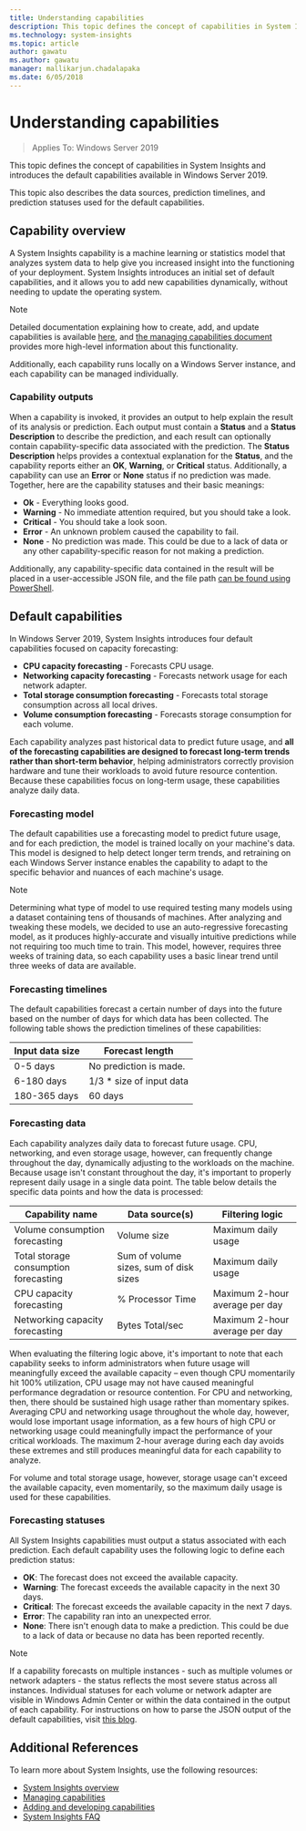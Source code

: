 ```yaml
---
title: Understanding capabilities
description: This topic defines the concept of capabilities in System Insights and introduces the default capabilities available in Windows Server 2019.
ms.technology: system-insights
ms.topic: article
author: gawatu
ms.author: gawatu
manager: mallikarjun.chadalapaka
ms.date: 6/05/2018
---
```

# Understanding capabilities

>Applies To: Windows Server 2019

This topic defines the concept of capabilities in System Insights and introduces the default capabilities available in Windows Server 2019.

This topic also describes the data sources, prediction timelines, and prediction statuses used for the default capabilities.

## Capability overview
A System Insights capability is a machine learning or statistics model that analyzes system data to help give you increased insight into the functioning of your deployment. System Insights introduces an initial set of default capabilities, and it allows you to add new capabilities dynamically, without needing to update the operating system.

>[!NOTE]
>Detailed documentation explaining how to create, add, and update capabilities is available [here](adding-and-developing-capabilities.md), and [the managing capabilities document](managing-capabilities.md) provides more high-level information about this functionality.

Additionally, each capability runs locally on a Windows Server instance, and each capability can be managed individually.

### Capability outputs
When a capability is invoked, it provides an output to help explain the result of its analysis or prediction. Each output must contain a **Status** and a **Status Description** to describe the prediction, and each result can optionally contain capability-specific data associated with the prediction. The **Status Description** helps provides a contextual explanation for the **Status**, and the capability reports either an **OK**, **Warning**, or **Critical** status. Additionally, a capability can use an **Error** or **None** status if no prediction was made. Together, here are the capability statuses and their basic meanings:

- **Ok** - Everything looks good.
- **Warning** - No immediate attention required, but you should take a look.
- **Critical** - You should take a look soon.
- **Error** - An unknown problem caused the capability to fail.
- **None** - No prediction was made. This could be due to a lack of data or any other capability-specific reason for not making a prediction.

Additionally, any capability-specific data contained in the result will be placed in a user-accessible JSON file, and the file path [can be found using PowerShell](https://docs.microsoft.com/windows-server/manage/system-insights/managing-capabilities#retrieving-capability-results).

## Default capabilities
In Windows Server 2019, System Insights introduces four default capabilities focused on capacity forecasting:

- **CPU capacity forecasting** - Forecasts CPU usage.
- **Networking capacity forecasting** - Forecasts network usage for each network adapter.
- **Total storage consumption forecasting** - Forecasts total storage consumption across all local drives.
- **Volume consumption forecasting** - Forecasts storage consumption for each volume.

Each capability analyzes past historical data to predict future usage, and **all of the forecasting capabilities are designed to forecast long-term trends rather than short-term behavior**, helping administrators correctly provision hardware and tune their workloads to avoid future resource contention. Because these capabilities focus on long-term usage, these capabilities analyze daily data.

### Forecasting model
The default capabilities use a forecasting model to predict future usage, and for each prediction, the model is trained locally on your machine's data. This model is designed to help detect longer term trends, and retraining on each Windows Server instance enables the capability to adapt to the specific behavior and nuances of each machine's usage.

>[!NOTE]
>Determining what type of model to use required testing many models using a dataset containing tens of thousands of machines. After analyzing and tweaking these models, we decided to use an auto-regressive forecasting model, as it produces highly-accurate and visually intuitive predictions while not requiring too much time to train. This model, however, requires three weeks of training data, so each capability uses a basic linear trend until three weeks of data are available.

### Forecasting timelines
The default capabilities forecast a certain number of days into the future based on the number of days for which data has been collected. The following table shows the prediction timelines of these capabilities:

| Input data size | Forecast length |
| --------------- | --------------- |
| 0-5 days | No prediction is made. |
| 6-180 days | 1/3 * size of input data |
| 180-365 days | 60 days |

### Forecasting data
Each capability analyzes daily data to forecast future usage. CPU, networking, and even storage usage, however, can frequently change throughout the day, dynamically adjusting to the workloads on the machine. Because usage isn't constant throughout the day, it's important to properly represent daily usage in a single data point. The table below details the specific data points and how the data is processed:


| Capability name | Data source(s) | Filtering logic |
| --------------- | -------------- | ---------------- |
 Volume consumption forecasting          | Volume size                    | Maximum daily usage
 Total storage consumption forecasting   | Sum of volume sizes, sum of disk sizes              | Maximum daily usage
 CPU capacity forecasting                | % Processor Time  | Maximum 2-hour average per day
 Networking capacity forecasting         | Bytes Total/sec         | Maximum 2-hour average per day

When evaluating the filtering logic above, it's important to note that each capability seeks to inform administrators when future usage will meaningfully exceed the available capacity – even though CPU momentarily hit 100% utilization, CPU usage may not have caused meaningful performance degradation or resource contention. For CPU and networking, then, there should be sustained high usage rather than momentary spikes. Averaging CPU and networking usage throughout the whole day, however, would lose important usage information, as a few hours of high CPU or networking usage could meaningfully impact the performance of your critical workloads. The maximum 2-hour average during each day avoids these extremes and still produces meaningful data for each capability to analyze.

For volume and total storage usage, however, storage usage can't exceed the available capacity, even momentarily, so the maximum daily usage is used for these capabilities.

### Forecasting statuses
All System Insights capabilities must output a status associated with each prediction. Each default capability uses the following logic to define each prediction status:
- **OK**: The forecast does not exceed the available capacity.
- **Warning**: The forecast exceeds the available capacity in the next 30 days.
- **Critical**: The forecast exceeds the available capacity in the next 7 days.
- **Error**: The capability ran into an unexpected error.
- **None**: There isn't enough data to make a prediction. This could be due to a lack of data or because no data has been reported recently.

>[!NOTE]
>If a capability forecasts on multiple instances - such as multiple volumes or network adapters - the status reflects the most severe status across all instances. Individual statuses for each volume or network adapter are visible in Windows Admin Center or within the data contained in the output of each capability. For instructions on how to parse the JSON output of the default capabilities, visit [this blog](https://aka.ms/systeminsights-mitigationscripts).


## Additional References
To learn more about System Insights, use the following resources:

- [System Insights overview](overview.md)
- [Managing capabilities](managing-capabilities.md)
- [Adding and developing capabilities](adding-and-developing-capabilities.md)
- [System Insights FAQ](faq.md)
